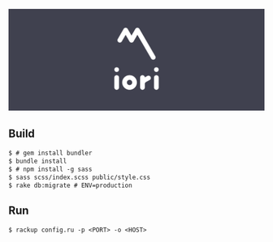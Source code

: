 ![iori-logo](https://raw.githubusercontent.com/mizucoffee/iori/develop/iori-top.png)

## Build

```
$ # gem install bundler
$ bundle install
$ # npm install -g sass
$ sass scss/index.scss public/style.css
$ rake db:migrate # ENV=production
```

## Run

```
$ rackup config.ru -p <PORT> -o <HOST>
```